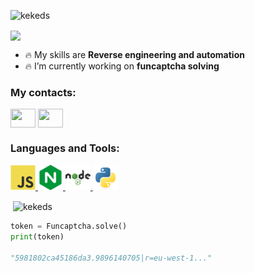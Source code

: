 <p align="left"> <img src="https://komarev.com/ghpvc/?username=kekeds&label=Profile%20views&color=0e75b6&style=flat" alt="kekeds" />
</p> <a href="https://discord.com/users/1222566837028393041" target="blank"><img align="center" src="https://dcbadge.limes.pink/api/shield/1222566837028393041?style=flat&logoColor=presence&theme=clean" /></a>

- 🔥 My skills are **Reverse engineering and automation**
- 🔥 I’m currently working on **funcaptcha solving**

<h3 align="left">My contacts:</h3>
<p align="left">
<a href="https://discord.com/users/1222566837028393041" target="blank"><img align="center" src="https://static.wikia.nocookie.net/discord/images/e/ea/Discord_PTB.png" height="30" width="40" /></a>
<a href="https://t.me/kokandg" target="blank"><img align="center" src="https://upload.wikimedia.org/wikipedia/commons/thumb/8/82/Telegram_logo.svg/512px-Telegram_logo.svg.png" height="30" width="40" /></a>

</p>

<h3 align="left">Languages and Tools:</h3>
<p align="left"> <a href="https://developer.mozilla.org/en-US/docs/Web/JavaScript" target="_blank" rel="noreferrer"> <img src="https://raw.githubusercontent.com/devicons/devicon/master/icons/javascript/javascript-original.svg" alt="javascript" width="40" height="40"/> </a> <a href="https://www.nginx.com" target="_blank" rel="noreferrer"> <img src="https://raw.githubusercontent.com/devicons/devicon/master/icons/nginx/nginx-original.svg" alt="nginx" width="40" height="40"/> </a> <a href="https://nodejs.org" target="_blank" rel="noreferrer"> <img src="https://raw.githubusercontent.com/devicons/devicon/master/icons/nodejs/nodejs-original-wordmark.svg" alt="nodejs" width="40" height="40"/> </a> <a href="https://www.python.org" target="_blank" rel="noreferrer"> <img src="https://raw.githubusercontent.com/devicons/devicon/master/icons/python/python-original.svg" alt="python" width="40" height="40"/> </a> </p>

<p>&nbsp;<img align="center" src="https://github-readme-stats.vercel.app/api?username=kekeds&show_icons=true&theme=radical" alt="kekeds" /></p>

```python
token = Funcaptcha.solve()
print(token)

"5981802ca45186da3.9896140705|r=eu-west-1..."
```
